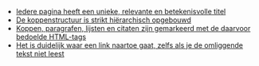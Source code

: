 - [Iedere pagina heeft een unieke, relevante en betekenisvolle titel](/inhoud/basisregels/paginatitels#1-1-1)
- [De koppenstructuur is strikt hiërarchisch opgebouwd](/inhoud/basisregels/koppenstructuur#1-1-2)
- [Koppen, paragrafen, lijsten en citaten zijn gemarkeerd met de daarvoor bedoelde HTML-tags](/inhoud/basisregels/html-tags#1-1-3)
- [Het is duidelijk waar een link naartoe gaat, zelfs als je de omliggende tekst niet leest](/inhoud/basisregels/linkteksten#1-1-3s)
